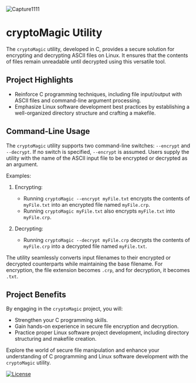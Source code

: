 ![Capture1111](https://github.com/Hoang-Phuc-Tran/Ubuntu-Encrypt-and-Decrypt-ASCII-file/assets/120700092/94e4e5bc-12ec-445c-b954-879256c56150)


# cryptoMagic Utility

The `cryptoMagic` utility, developed in C, provides a secure solution for encrypting and decrypting ASCII files on Linux. It ensures that the contents of files remain unreadable until decrypted using this versatile tool.

## Project Highlights

- Reinforce C programming techniques, including file input/output with ASCII files and command-line argument processing.
- Emphasize Linux software development best practices by establishing a well-organized directory structure and crafting a makefile.

## Command-Line Usage

The `cryptoMagic` utility supports two command-line switches: `--encrypt` and `--decrypt`. If no switch is specified, `--encrypt` is assumed. Users supply the utility with the name of the ASCII input file to be encrypted or decrypted as an argument.

Examples:

1. Encrypting:
   - Running `cryptoMagic --encrypt myFile.txt` encrypts the contents of `myFile.txt` into an encrypted file named `myFile.crp`.
   - Running `cryptoMagic myFile.txt` also encrypts `myFile.txt` into `myFile.crp`.

2. Decrypting:
   - Running `cryptoMagic --decrypt myFile.crp` decrypts the contents of `myFile.crp` into a decrypted file named `myFile.txt`.

The utility seamlessly converts input filenames to their encrypted or decrypted counterparts while maintaining the base filename. For encryption, the file extension becomes `.crp`, and for decryption, it becomes `.txt`.

## Project Benefits

By engaging in the `cryptoMagic` project, you will:

- Strengthen your C programming skills.
- Gain hands-on experience in secure file encryption and decryption.
- Practice proper Linux software project development, including directory structuring and makefile creation.

Explore the world of secure file manipulation and enhance your understanding of C programming and Linux software development with the `cryptoMagic` utility.

[![License](https://img.shields.io/badge/License-MIT-blue.svg)](LICENSE)
